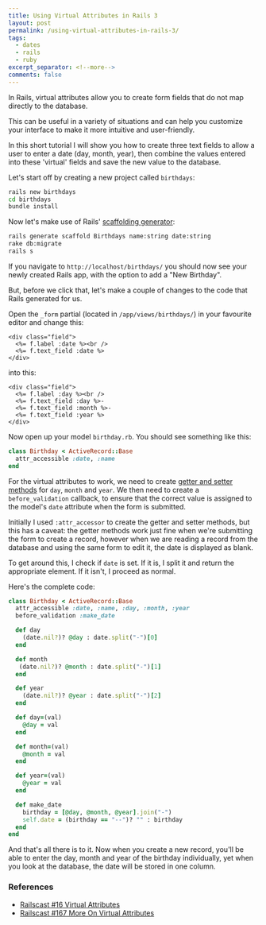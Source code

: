 ```yaml
---
title: Using Virtual Attributes in Rails 3
layout: post
permalink: /using-virtual-attributes-in-rails-3/
tags:
  - dates
  - rails
  - ruby
excerpt_separator: <!--more-->
comments: false
---
```


In Rails, virtual attributes allow you to create form fields that do not map directly to the database.

This can be useful in a variety of situations and can help you customize your interface to make it more intuitive and user-friendly.

In this short tutorial I will show you how to create three text fields to allow a user to enter a date (day, month, year), then combine the values entered into these 'virtual' fields and save the new value to the database.

<!--more-->

Let's start off by creating a new project called `birthdays`:

```sh
rails new birthdays
cd birthdays
bundle install
```

Now let's make use of Rails' [scaffolding generator](http://guides.rubyonrails.org/v3.2.13/getting_started.html#getting-up-and-running-quickly-with-scaffolding "Getting Up and Running Quickly with Scaffolding"):

```sh
rails generate scaffold Birthdays name:string date:string
rake db:migrate
rails s
```

If you navigate to `http://localhost/birthdays/` you should now see your newly created Rails app, with the option to add a "New Birthday".

But, before we click that, let's make a couple of changes to the code that Rails generated for us.

Open the `_form` partial (located in `/app/views/birthdays/`) in your favourite editor and change this:

```erb
<div class="field">
  <%= f.label :date %><br />
  <%= f.text_field :date %>
</div>
```

into this:

```erb
<div class="field">
  <%= f.label :day %><br />
  <%= f.text_field :day %>-
  <%= f.text_field :month %>-
  <%= f.text_field :year %>
</div>
```

Now open up your model `birthday.rb`. You should see something like this:

```ruby
class Birthday < ActiveRecord::Base
  attr_accessible :date, :name
end
```

For the virtual attributes to work, we need to create [getter and setter methods](http://en.wikipedia.org/wiki/Accessor "Mutator method") for `day`, `month` and `year`. We then need to create a `before_validation` callback, to ensure that the correct value is assigned to the model's `date` attribute when the form is submitted.

Initially I used `:attr_accessor` to create the getter and setter methods, but this has a caveat: the getter methods work just fine when we're submitting the form to create a record, however when we are reading a record from the database and using the same form to edit it, the date is displayed as blank.

To get around this, I check if `date` is set. If it is, I split it and return the appropriate element. If it isn't, I proceed as normal.

Here's the complete code:

```rb
class Birthday < ActiveRecord::Base
  attr_accessible :date, :name, :day, :month, :year
  before_validation :make_date

  def day
    (date.nil?)? @day : date.split("-")[0]
  end

  def month
   (date.nil?)? @month : date.split("-")[1]
  end

  def year
    (date.nil?)? @year : date.split("-")[2]
  end

  def day=(val)
    @day = val
  end

  def month=(val)
    @month = val
  end

  def year=(val)
    @year = val
  end

  def make_date
    birthday = [@day, @month, @year].join("-")
    self.date = (birthday == "--")? "" : birthday
  end
end
```

And that's all there is to it. Now when you create a new record, you'll be able to enter the day, month and year of the birthday individually, yet when you look at the database, the date will be stored in one column.

### References

- [Railscast #16 Virtual Attributes](http://railscasts.com/episodes/16-virtual-attributes "Keep your controllers clean and forms flexible by adding virtual attributes to your model.")
- [Railscast #167 More On Virtual Attributes](http://railscasts.com/episodes/167-more-on-virtual-attributes "Use a virtual attribute to implement a simple tagging feature.")

